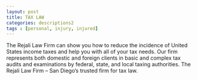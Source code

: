 ```yaml
---
layout: post
title: TAX LAW
categories:	descriptions2
tags : [personal, injury, injured]
---
```


The Rejali Law Firm can show you how to reduce the incidence of United States income taxes and help you with all of your tax needs. Our firm represents both domestic and foreign clients in basic and complex tax audits and examinations by federal, state, and local taxing authorities. The Rejali Law Firm – San Diego’s trusted firm for tax law.